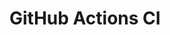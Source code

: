 # GitHub Actions CI











































































































































































































































































































































































































































































































































































































































































































































































































































































































































































































































































































































































































































































































































































































































































































































































































































































































































































































































































































































































































































































































































































































































































































































































































































































































































































































































































































































































































































































































































































































































































































































































































































































































































































































































































